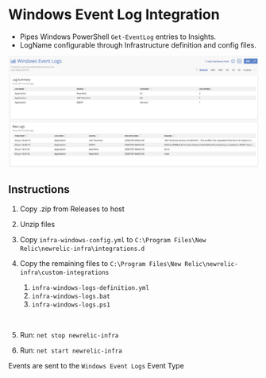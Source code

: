 # Windows Event Log Integration

* Pipes Windows PowerShell `Get-EventLog` entries to Insights.
* LogName configurable through Infrastructure definition and config files.

![screenshot](./docs/windows-events-log.jpg)

## Instructions

1. Copy .zip from Releases to host

2. Unzip files

3. Copy `infra-windows-config.yml` to `C:\Program Files\New Relic\newrelic-infra\integrations.d`

4. Copy the remaining files to `C:\Program Files\New Relic\newrelic-infra\custom-integrations`

    1. `infra-windows-logs-definition.yml`
    2. `infra-windows-logs.bat`
    3. `infra-windows-logs.ps1`

<br/>

5. Run: `net stop newrelic-infra`

6. Run: `net start newrelic-infra`

Events are sent to the `Windows Event Logs` Event Type

